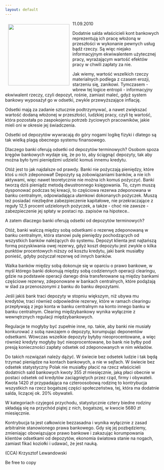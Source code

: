 ```yaml
---
layout: default
---
```

<p><img src="{{site.baseurl}}\articles\pictures\465.kasa.jpg" align="left" style="margin: 10px 10px" width="200"><!--46-->
<p>11.09.2010</p><p></p><p>Dodatnie
salda właścicieli kont bankowych reprezentują ich pracę włożoną
w przeszłości w wykonanie pewnych usług bądź rzeczy. Są więc
niejako informacyjnym ekwiwalentem użytecznej pracy, wyrażającym
wartość efektów pracy w chwili zapłaty za nie.</p><p></p><p>Jak
wiemy, wartość wszelkich rzeczy materialnych podlega z czasem
erozji, starzeniu się, zanikowi. Tymczasem - wbrew tej logice
entropii - informacyjny ekwiwalent rzeczy, czyli depozyt, rośnie,
zamiast maleć, gdyż system bankowy wyposażył go w odsetki, zwykle
przewyższające inflację.</p><p></p><p>Odsetki
mają za zadanie sztucznie podtrzymywać, a nawet zwiększać wartość
dodaną włożonej w przeszłości, ludzkiej pracy, czyli tę
wartość, która pozostała po zaspokojeniu potrzeb życiowych
pracowników, jakie mieli oni w okresie jej świadczenia.</p><p></p><p>Odsetki
od depozytów wywracają do góry nogami logikę fizyki i
dlatego są tak wielką plagą obecnego systemu finansowego.</p><p></p><p>Dlaczego
banki oferują odsetki od depozytów terminowych? Osobom spoza kręgów
bankowych wydaje się, że po to, aby ściągnąć depozyty, tak aby
można było tymi pieniędzmi udzielić komuś innemu kredytu.</p><p></p><p>Otóż
jest to jak najdalsze od prawdy. Banki nie pożyczają pieniędzy,
które ktoś u nich zdeponował! Depozyty są zobowiązaniami banków,
a nie ich aktywami, więc nawet teoretycznie nie można ich komuś
pożyczyć. Banki tworzą dziś pieniądz metodą dwustronnego
księgowania. To, czym muszą dysponować podczas tej kreacji, to
częściowa rezerwa zdeponowana w banku centralnym, odpowiadająca
ułamkowi dokonanych pożyczek. Muszą też posiadać niezbędne
zabezpieczenie kapitałowe, nie przekraczające z reguły 12,5
procent udzielonych pożyczek, a także - choć nie zawsze -
zabezpieczenie jej spłaty w postaci np. zapisów na hipotece..</p><p></p><p>A zatem
dlaczego banki oferują odsetki od depozytów terminowych?</p><p></p><p>Otóż,
banki walczą między sobą odsetkami o rezerwę zdeponowaną w banku
centralnym, która stanowi pulę pieniędzy pochodzących od
wszystkich banków należących do systemu. Depozyt klienta jest
najtańszą formą pozyskiwania owej rezerwy, gdyż koszt depozytu
jest zwykle o kilka punktów procentowych niższy od kosztu kredytu,
jaki bank musiałby ponieść, gdyby pożyczał rezerwę od innych
banków.</p><p></p><p>Walka
banków między sobą dokonuje się w oparciu o prawo bankowe, w myśl
którego banki dokonują między sobą codziennych operacji
clearingu, gdzie na podstawie operacji danego dnia transferowane są
między bankami częściowe rezerwy, zdeponowane w bankach
centralnych, które podążają w ślad za przenoszonymi z banku do
banku depozytami.</p><p></p><p>Jeśli
jakiś bank traci depozyty w stopniu większym, niż ubywa mu
kredytów, traci również odpowiednie rezerwy, które w ramach
clearingu przepływają z jego konta w banku centralnym na konto
innego banku w banku centralnym. Clearing międzybankowy wynika wyłącznie z
wewnętrznych regulacji międzybankowych.</p><p></p><p>Regulacje
te mogłyby być zupełnie inne, np. takie, aby banki nie musiały
konkurować z sobą nawzajem o depozyty, korumpując deponentów
odsetkami. Wówczas wszelkie depozyty byłyby nieoprocentowane, a
więc również kredyty mogłyby być nieoprocentowane, bo bank nie
byłby pod presją konieczności zapłaty odsetek od zdeponowanych w
nim wkładów.</p><p></p><p>Do
takich rozwiązań należy dążyć. W świecie bez odsetek ludzie i
tak będą trzymać pieniądze na kontach bankowych, a nie w sejfach.
W świecie bez odsetek statystyczny Polak nie musiałby płacić na
rzecz właścicieli dodatnich sald bankowych kwoty 355 zł
miesięcznie, jaką płaci obecnie w postaci odsetek od kredytów
zaciągniętych przez rząd, firmy i obywateli. Kwota 1420 zł
przypadająca na czteroosobową rodzinę to kontrybucja wszystkich na
rzecz bogatszej części społeczeństwa, tej, która ma dodatnie
salda, liczącej ok. 20% obywateli.</p><p>W kategoriach czyjegoś przychodu, statystycznie cztery biedne rodziny składają się na przychód piątej z nich, bogatszej, w kwocie 5680 zł miesięcznie.</p><p></p><p>Kontrybucja
ta jest całkowicie bezzasadna i wynika wyłącznie z zasad
arbitralnie stanowionego prawa bankowego. Gdy się jej pozbędziemy,
zmieniając obowiązujące prawo bankowe i zakazując korumpowania
klientów odsetkami od depozytów, ekonomia światowa stanie na
nogach, zamiast fikać koziołki i udawać, że jest nauką.</p><p></p><p>(CCA)
Krzysztof Lewandowski</p><p>Be free
to copy</p>
